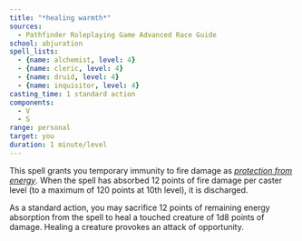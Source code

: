 ```yaml
---
title: "*healing warmth*"
sources:
  - Pathfinder Roleplaying Game Advanced Race Guide
school: abjuration
spell_lists:
  - {name: alchemist, level: 4}
  - {name: cleric, level: 4}
  - {name: druid, level: 4}
  - {name: inquisitor, level: 4}
casting_time: 1 standard action
components:
  - V
  - S
range: personal
target: you
duration: 1 minute/level
---
```


This spell grants you temporary immunity to fire damage as [*protection from energy*](/spells/proteciton-from-energy/). When the spell has absorbed 12 points of fire damage per caster level (to a maximum of 120 points at 10th level), it is discharged.

As a standard action, you may sacrifice 12 points of remaining energy absorption from the spell to heal a touched creature of 1d8 points of damage. Healing a creature provokes an attack of opportunity.
